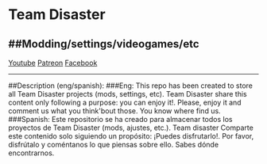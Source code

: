 # Team Disaster
##Modding/settings/videogames/etc
---
[Youtube](https://www.youtube.com/@TeamDisaster)
[Patreon](patreon.com/TeamDisaster)
[Facebook](https://www.facebook.com/TeamDisasterTD)

---

##Description (eng/spanish):
###Eng:
This repo has been created to store all Team Disaster projects (mods, settings, etc). Team Disaster share this content only following a purpose: you can enjoy it!.
Please, enjoy it and comment us what you think'bout those. You know where find us.
###Spanish:
Este repositorio se ha creado para almacenar todos los proyectos de Team Disaster (mods, ajustes, etc.). Team disaster Comparte este contenido solo siguiendo un propósito: ¡Puedes disfrutarlo!.
Por favor, disfrútalo y coméntanos lo que piensas sobre ello. Sabes dónde encontrarnos.

